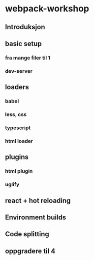 # webpack-workshop

## Introduksjon

## basic setup
### fra mange filer til 1
### dev-server

## loaders
### babel
### less, css
### typescript
### html loader

## plugins
### html plugin
### uglify

## react + hot reloading

## Environment builds

## Code splitting

## oppgradere til 4
